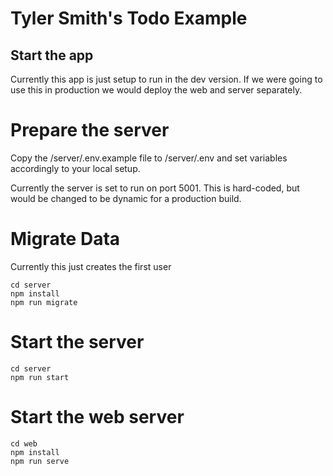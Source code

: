 # Tyler Smith's Todo Example


## Start the app
Currently this app is just setup to run in the dev version.  If we were going to use this in production we would deploy the web and server separately.

# Prepare the server
Copy the /server/.env.example file to /server/.env and set variables accordingly to your local setup.

Currently the server is set to run on port 5001. This is hard-coded, but would be changed to be dynamic for a production build.

# Migrate Data
Currently this just creates the first user
```
cd server
npm install
npm run migrate
```

# Start the server
```
cd server
npm run start
```

# Start the web server
```
cd web
npm install
npm run serve
```